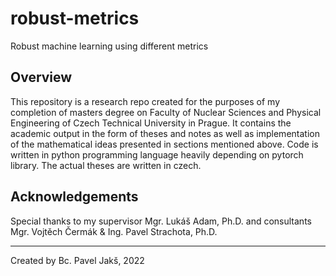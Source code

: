 # robust-metrics

Robust machine learning using different metrics

## Overview

This repository is a research repo
created for the purposes of my completion of masters degree on Faculty of Nuclear Sciences and Physical Engineering
of Czech Technical University in Prague.
It contains the academic output in the form of theses and notes
as well as implementation of the mathematical ideas presented in sections mentioned above.
Code is written in python programming language heavily depending on pytorch library.
The actual theses are written in czech.

## Acknowledgements

Special thanks to my supervisor Mgr. Lukáš Adam, Ph.D. and consultants Mgr. Vojtěch Čermák & Ing. Pavel Strachota, Ph.D.

---

Created by Bc. Pavel Jakš, 2022
